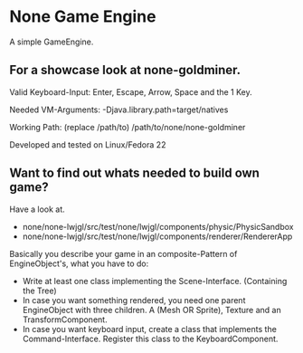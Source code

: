 # None Game Engine

A simple GameEngine.

## For a showcase look at none-goldminer.

Valid Keyboard-Input:
    Enter, Escape, Arrow, Space and the 1 Key.

Needed VM-Arguments:
    -Djava.library.path=target/natives

Working Path: (replace /path/to)
    /path/to/none/none-goldminer

Developed and tested on Linux/Fedora 22

## Want to find out whats needed to build own game?

Have a look at.
* none/none-lwjgl/src/test/none/lwjgl/components/physic/PhysicSandbox
* none/none-lwjgl/src/test/none/lwjgl/components/renderer/RendererApp

Basically you describe your game in an composite-Pattern of EngineObject's, what you have to do:
* Write at least one class implementing the Scene-Interface. (Containing the Tree)
* In case you want something rendered, you need one parent EngineObject with three children. A (Mesh OR Sprite), Texture and an TransformComponent.
* In case you want keyboard input, create a class that implements the Command-Interface. Register this class to the KeyboardComponent.
